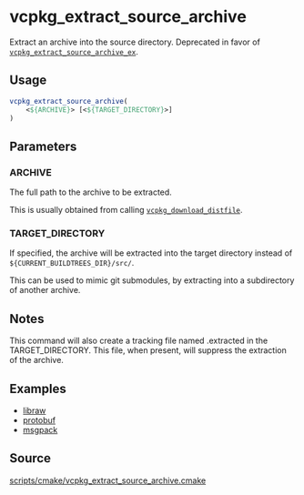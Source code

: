# vcpkg_extract_source_archive

Extract an archive into the source directory. Deprecated in favor of [`vcpkg_extract_source_archive_ex`](vcpkg_extract_source_archive_ex.md).

## Usage
```cmake
vcpkg_extract_source_archive(
    <${ARCHIVE}> [<${TARGET_DIRECTORY}>]
)
```
## Parameters
### ARCHIVE
The full path to the archive to be extracted.

This is usually obtained from calling [`vcpkg_download_distfile`](vcpkg_download_distfile.md).

### TARGET_DIRECTORY
If specified, the archive will be extracted into the target directory instead of `${CURRENT_BUILDTREES_DIR}/src/`.

This can be used to mimic git submodules, by extracting into a subdirectory of another archive.

## Notes
This command will also create a tracking file named <FILENAME>.extracted in the TARGET_DIRECTORY. This file, when present, will suppress the extraction of the archive.

## Examples

* [libraw](https://github.com/Microsoft/vcpkg/blob/master/ports/libraw/portfile.cmake)
* [protobuf](https://github.com/Microsoft/vcpkg/blob/master/ports/protobuf/portfile.cmake)
* [msgpack](https://github.com/Microsoft/vcpkg/blob/master/ports/msgpack/portfile.cmake)

## Source
[scripts/cmake/vcpkg_extract_source_archive.cmake](https://github.com/Microsoft/vcpkg/blob/master/scripts/cmake/vcpkg_extract_source_archive.cmake)
